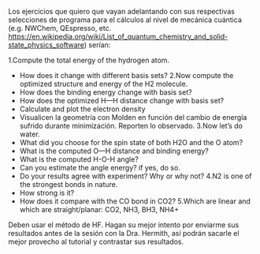 Los ejercicios que quiero que vayan adelantando con sus respectivas selecciones de programa para el cálculos al nivel de mecánica cuántica (e.g. NWChem, QEspresso, etc. https://en.wikipedia.org/wiki/List_of_quantum_chemistry_and_solid-state_physics_software) serían:

1.Compute the total energy of the hydrogen atom.
- How does it change with different basis sets?
2.Now compute the optimized structure and energy of the H2 molecule.
- How does the binding energy change with basis set?
- How does the optimized H—H distance change with basis set?
- Calculate and plot the electron density
- Visualicen la geometría con Molden en función del cambio de energía sufrido durante minimización. Reporten lo observado.
3.Now let’s do water.
- What did you choose for the spin state of both H2O and the O atom?
- What is the computed O—H distance and binding energy?
- What is the computed H-O-H angle?
- Can you estimate the angle energy? if yes, do so.
- Do your results agree with experiment? Why or why not?
4.N2 is one of the strongest bonds in nature.
- How strong is it?
- How does it compare with the CO bond in CO2?
5.Which are linear and which are straight/planar: CO2, NH3, BH3, NH4+

Deben usar el método de HF. Hagan su mejor intento por enviarme sus resultados antes de la sesión con la Dra. Hermith, así podrán sacarle el mejor provecho al tutorial y contrastar sus resultados.